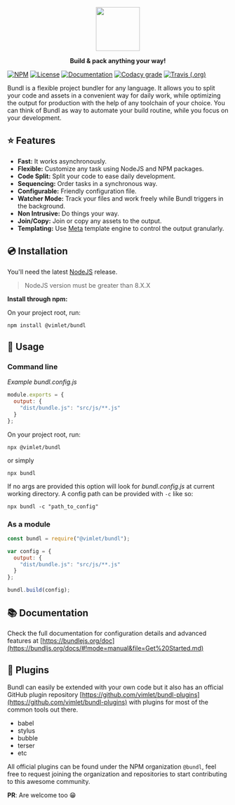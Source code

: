 <p align="center">
<a href="https://bundljs.org">
<img src="https://bundljs.org/img/bundl-logo.png" height="100"></img>
</a>
</p>

<p align="center">
<strong>Build & pack anything your way!</strong>
</p>


[![NPM](https://img.shields.io/npm/v/@vimlet/bundl?style=flat-square&logo=npm)](https://www.npmjs.com/package/@vimlet/bundl)
[![License](https://img.shields.io/github/license/vimlet/bundl.svg?style=flat-square&logo=readthedocs)](https://github.com/vimlet/bundl/blob/master/LICENSE)
[![Documentation](https://img.shields.io/badge/url-documentation-brightgreen?style=flat-square)](https://bundljs.org/docs/#!mode=manual&file=Get%20Started.md)
[![Codacy grade](https://img.shields.io/codacy/grade/047c241c4b4541769679c4ca4d593eb3.svg?style=flat-square&logo=codacy)](https://app.codacy.com/app/vimlet/bundl)
[![Travis (.org)](https://img.shields.io/travis/vimlet/bundl/master?style=flat-square&logo=travis)](https://travis-ci.org/vimlet/bundl)


Bundl is a flexible project bundler for any language. It allows you to split your code and assets in a convenient way for daily work, while optimizing the output for production with the help of any toolchain of your choice.
You can think of Bundl as way to automate your build routine, while you focus on your development.

## ⭐ Features

* **Fast:** It works asynchronously.
* **Flexible:** Customize any task using NodeJS and NPM packages. 
* **Code Split:** Split your code to ease daily development.
* **Sequencing:** Order tasks in a synchronous way.
* **Configurable:** Friendly configuration file.
* **Watcher Mode:** Track your files and work freely while Bundl triggers in the background.
* **Non Intrusive:** Do things your way.
* **Join/Copy:** Join or copy any assets to the output.
* **Templating:** Use [Meta](https://github.com/vimlet/vimlet-meta) template engine to control the output granularly.

## 💿 Installation

You'll need the latest [NodeJS](https://NodeJS.org) release.

> NodeJS version must be greater than 8.X.X


**Install through npm:**

On your project root, run:

```npm install @vimlet/bundl```

## 🔮 Usage

### Command line

*Example bundl.config.js*
```javascript
module.exports = {
  output: {
    "dist/bundle.js": "src/js/**.js"
  }
};
```

On your project root, run:

```npx @vimlet/bundl```

or simply 

```npx bundl```

If no args are provided this option will look for *bundl.config.js* at current working directory.
A config path can be provided with `-c` like so:

```npx bundl -c "path_to_config"```

### As a module

```javascript
const bundl = require("@vimlet/bundl");

var config = {
  output: {
    "dist/bundle.js": "src/js/**.js"
  }
};

bundl.build(config);
```

## 📚 Documentation

Check the full documentation for configuration details and advanced features at [https://bundlejs.org/doc](https://bundljs.org/docs/#!mode=manual&file=Get%20Started.md)

## 🔌 Plugins

Bundl can easily be extended with your own code but it also has an official  GitHub plugin repository [https://github.com/vimlet/bundl-plugins](https://github.com/vimlet/bundl-plugins) with plugins for most of the common tools out there.

- babel
- stylus
- bubble
- terser
- etc

 All official plugins can be found under the NPM organization `@bundl`, feel free to request joining the organization and repositories to start contributing to this awesome community.

 **PR**: Are welcome too 😁
